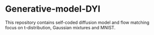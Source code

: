 # Generative-model-DYI
This repository contains self-coded diffusion model and flow matching focus on t-distribution, Gaussian mixtures and MNIST. 
